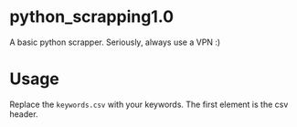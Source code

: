 # python_scrapping1.0

A basic python scrapper. Seriously, always use a VPN :)

# Usage

Replace the `keywords.csv` with your keywords. The first element is the csv header.
